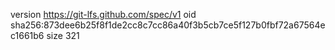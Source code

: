 version https://git-lfs.github.com/spec/v1
oid sha256:873dee6b25f8f1de2cc8c7cc86a40f3b5cb7ce5f127b0fbf72a67564ec1661b6
size 321
